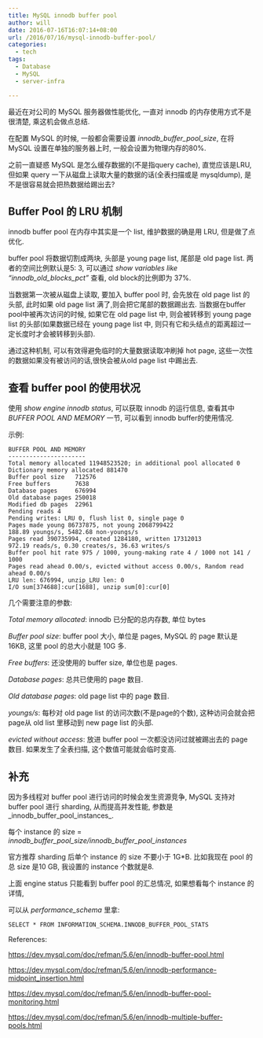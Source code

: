 ```yaml
---
title: MySQL innodb buffer pool
author: will
date: 2016-07-16T16:07:14+08:00
url: /2016/07/16/mysql-innodb-buffer-pool/
categories:
  - tech
tags:
  - Database
  - MySQL
  - server-infra

---
```

最近在对公司的 MySQL 服务器做性能优化, 一直对 innodb 的内存使用方式不是很清楚, 乘这机会做点总结.

在配置 MySQL 的时候, 一般都会需要设置 _innodb\_buffer\_pool_size_, 在将 MySQL 设置在单独的服务器上时, 一般会设置为物理内存的80%.

之前一直疑惑 MySQL 是怎么缓存数据的(不是指query cache), 直觉应该是LRU, 但如果 query 一下从磁盘上读取大量的数据的话(全表扫描或是 mysqldump), 是不是很容易就会把热数据给踢出去?

<!--more-->

## Buffer Pool 的 LRU 机制

innodb buffer pool 在内存中其实是一个 list, 维护数据的确是用 LRU, 但是做了点优化.

buffer pool 将数据切割成两块, 头部是 young page list, 尾部是 old page list. 两者的空间比例默认是5: 3, 可以通过 _show variables like &#8220;innodb\_old\_blocks_pct&#8221;_ 查看, old block的比例即为 37%.

当数据第一次被从磁盘上读取, 要加入 buffer pool 时, 会先放在 old page list 的头部, 此时如果 old page list 满了,则会把它尾部的数据踢出去. 当数据在buffer pool中被再次访问的时候, 如果它在 old page list 中, 则会被转移到 young page list 的头部(如果数据已经在 young page list 中, 则只有它和头结点的距离超过一定长度时才会被转移到头部).

通过这种机制, 可以有效得避免临时的大量数据读取冲刷掉 hot page, 这些一次性的数据如果没有被访问的话,很快会被从old page list 中踢出去.

## 查看 buffer pool 的使用状况

使用 _show engine innodb status_, 可以获取 innodb 的运行信息, 查看其中 _BUFFER POOL AND MEMORY_ 一节, 可以看到 innodb buffer的使用情况.

示例:

    BUFFER POOL AND MEMORY
    ----------------------
    Total memory allocated 11948523520; in additional pool allocated 0
    Dictionary memory allocated 881470
    Buffer pool size   712576
    Free buffers       7638
    Database pages     676994
    Old database pages 250018
    Modified db pages  22961
    Pending reads 4
    Pending writes: LRU 0, flush list 0, single page 0
    Pages made young 86737875, not young 2068799422
    188.89 youngs/s, 5482.68 non-youngs/s
    Pages read 390735994, created 1284180, written 17312013
    972.19 reads/s, 0.30 creates/s, 36.63 writes/s
    Buffer pool hit rate 975 / 1000, young-making rate 4 / 1000 not 141 / 1000
    Pages read ahead 0.00/s, evicted without access 0.00/s, Random read ahead 0.00/s
    LRU len: 676994, unzip_LRU len: 0
    I/O sum[374688]:cur[1688], unzip sum[0]:cur[0]
    

几个需要注意的参数:

_Total memory allocated_: innodb 已分配的总内存数, 单位 bytes

_Buffer pool size_: buffer pool 大小, 单位是 pages, MySQL 的 page 默认是 16KB, 这里 pool 的总大小就是 10G 多.

_Free buffers_: 还没使用的 buffer size, 单位也是 pages.

_Database pages_: 总共已使用的 page 数目.

_Old database pages_: old page list 中的 page 数目.

_youngs/s_: 每秒对 old page list 的访问次数(不是page的个数), 这种访问会就会把page从 old list 里移动到 new page list 的头部.

_evicted without access_: 放进 buffer pool 一次都没访问过就被踢出去的 page 数目. 如果发生了全表扫描, 这个数值可能就会临时变高.

## 补充

因为多线程对 buffer pool 进行访问的时候会发生资源竞争, MySQL 支持对 buffer pool 进行 sharding, 从而提高并发性能, 参数是_innodb\_buffer\_pool_instances_.

每个 instance 的 size = _innodb\_buffer\_pool\_size/innodb\_buffer\_pool\_instances_

官方推荐 sharding 后单个 instance 的 size 不要小于 1G*B. 比如我现在 pool 的总 size 是10 GB, 我设置的 instance 个数就是8.

上面 engine status 只能看到 buffer pool 的汇总情况, 如果想看每个 instance 的详情,
  
可以从 _performance_schema_ 里拿:

    SELECT * FROM INFORMATION_SCHEMA.INNODB_BUFFER_POOL_STATS
    

References:

https://dev.mysql.com/doc/refman/5.6/en/innodb-buffer-pool.html
  
https://dev.mysql.com/doc/refman/5.6/en/innodb-performance-midpoint_insertion.html
  
https://dev.mysql.com/doc/refman/5.6/en/innodb-buffer-pool-monitoring.html
  
https://dev.mysql.com/doc/refman/5.6/en/innodb-multiple-buffer-pools.html
